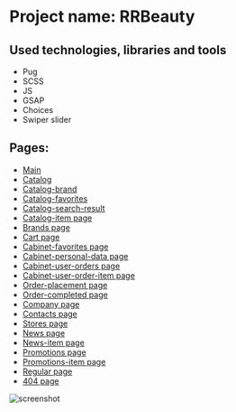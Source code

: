 # Project name: RRBeauty

## Used technologies, libraries and tools

- Pug
- SCSS
- JS
- GSAP
- Choices
- Swiper slider

## Pages:
- [Main](https://irrbis38.github.io/rrbeauty/)
- [Catalog](https://irrbis38.github.io/rrbeauty/catalog.html)
- [Catalog-brand](https://irrbis38.github.io/rrbeauty/catalog-brand.html)
- [Catalog-favorites](https://irrbis38.github.io/rrbeauty/catalog-favorites.html)
- [Catalog-search-result](https://irrbis38.github.io/rrbeauty/catalog-search-result.html)
- [Catalog-item page](https://irrbis38.github.io/rrbeauty/catalog-item.html)
- [Brands page](https://irrbis38.github.io/rrbeauty/brands.html)
- [Cart page](https://irrbis38.github.io/rrbeauty/cart.html)
- [Cabinet-favorites page](https://irrbis38.github.io/rrbeauty/cabinet-favorites.html)
- [Cabinet-personal-data page](https://irrbis38.github.io/rrbeauty/cabinet-personal-data.html)
- [Cabinet-user-orders page](https://irrbis38.github.io/rrbeauty/cabinet-user-orders.html)
- [Cabinet-user-order-item page](https://irrbis38.github.io/rrbeauty/cabinet-user-orders-item.html)
- [Order-placement page](https://irrbis38.github.io/rrbeauty/order-placement.html)
- [Order-completed page](https://irrbis38.github.io/rrbeauty/order-completed.html)
- [Company page](https://irrbis38.github.io/rrbeauty/company.html)
- [Contacts page](https://irrbis38.github.io/rrbeauty/contacts.html)
- [Stores page](https://irrbis38.github.io/rrbeauty/stores.html)
- [News page](https://irrbis38.github.io/rrbeauty/news.html)
- [News-item page](https://irrbis38.github.io/rrbeauty/news-item.html)
- [Promotions page](https://irrbis38.github.io/rrbeauty/promotions.html)
- [Promotions-item page](https://irrbis38.github.io/rrbeauty/promotions-item.html)
- [Regular page](https://irrbis38.github.io/rrbeauty/regular.html)
- [404 page](https://irrbis38.github.io/rrbeauty/404.html)

![screenshot](https://github.com/irrbis38/rrbeauty/assets/66014974/2aa589d6-4a40-48fb-ad4b-6e07193709d3)

